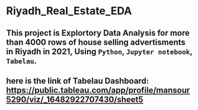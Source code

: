# Riyadh_Real_Estate_EDA

## This project is Explortory Data Analysis for more than 4000 rows of house selling advertisments in Riyadh in 2021, Using `Python`, `Jupyter notebook`, `Tabelau`.

## here is the link of Tabelau Dashboard: https://public.tableau.com/app/profile/mansour5290/viz/_16482922707430/sheet5
